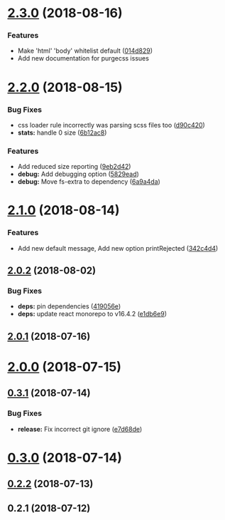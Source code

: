 <a name="2.3.0"></a>
# [2.3.0](https://github.com/anantoghosh/gatsby-plugin-purgecss/compare/2.2.0...2.3.0) (2018-08-16)


### Features

* Make 'html' 'body' whitelist default ([014d829](https://github.com/anantoghosh/gatsby-plugin-purgecss/commit/014d829))
* Add new documentation for purgecss issues

<a name="2.2.0"></a>
# [2.2.0](https://github.com/anantoghosh/gatsby-plugin-purgecss/compare/2.1.0...2.2.0) (2018-08-15)


### Bug Fixes

* css loader rule incorrectly was parsing scss files too ([d90c420](https://github.com/anantoghosh/gatsby-plugin-purgecss/commit/d90c420))
* **stats:** handle 0 size ([6b12ac8](https://github.com/anantoghosh/gatsby-plugin-purgecss/commit/6b12ac8))


### Features

* Add reduced size reporting ([9eb2d42](https://github.com/anantoghosh/gatsby-plugin-purgecss/commit/9eb2d42))
* **debug:** Add debugging option ([5829ead](https://github.com/anantoghosh/gatsby-plugin-purgecss/commit/5829ead))
* **debug:** Move fs-extra to dependency ([6a9a4da](https://github.com/anantoghosh/gatsby-plugin-purgecss/commit/6a9a4da))



<a name="2.1.0"></a>
# [2.1.0](https://github.com/anantoghosh/gatsby-plugin-purgecss/compare/2.0.2...2.1.0) (2018-08-14)


### Features

* Add new default message, Add new option printRejected ([342c4d4](https://github.com/anantoghosh/gatsby-plugin-purgecss/commit/342c4d4))



<a name="2.0.2"></a>
## [2.0.2](https://github.com/anantoghosh/gatsby-plugin-purgecss/compare/2.0.1...2.0.2) (2018-08-02)


### Bug Fixes

* **deps:** pin dependencies ([419056e](https://github.com/anantoghosh/gatsby-plugin-purgecss/commit/419056e))
* **deps:** update react monorepo to v16.4.2 ([e1db6e9](https://github.com/anantoghosh/gatsby-plugin-purgecss/commit/e1db6e9))



<a name="2.0.1"></a>
## [2.0.1](https://github.com/anantoghosh/gatsby-plugin-purgecss/compare/2.0.0...2.0.1) (2018-07-16)



<a name="2.0.0"></a>
# [2.0.0](https://github.com/anantoghosh/gatsby-plugin-purgecss/compare/0.3.1...2.0.0) (2018-07-15)



<a name="0.3.1"></a>
## [0.3.1](https://github.com/anantoghosh/gatsby-plugin-purgecss/compare/0.3.0...0.3.1) (2018-07-14)


### Bug Fixes

* **release:** Fix incorrect git ignore ([e7d68de](https://github.com/anantoghosh/gatsby-plugin-purgecss/commit/e7d68de))



<a name="0.3.0"></a>
# [0.3.0](https://github.com/anantoghosh/gatsby-plugin-purgecss/compare/0.2.2...0.3.0) (2018-07-14)



<a name="0.2.2"></a>
## [0.2.2](https://github.com/anantoghosh/gatsby-plugin-purgecss/compare/0.2.1...0.2.2) (2018-07-13)



<a name="0.2.1"></a>
## 0.2.1 (2018-07-12)




